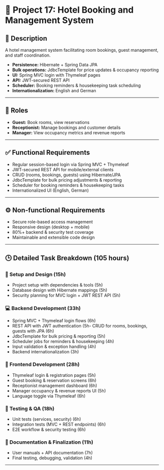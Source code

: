 # 📌 Project 17: Hotel Booking and Management System

## 📝 Description
A hotel management system facilitating room bookings, guest management, and staff coordination.

- **Persistence:** Hibernate + Spring Data JPA
- **Bulk operations:** JdbcTemplate for price updates & occupancy reporting
- **UI:** Spring MVC login with Thymeleaf pages
- **API:** JWT-secured REST API
- **Scheduler:** Booking reminders & housekeeping task scheduling
- **Internationalization:** English and German

---

## 👥 Roles
- **Guest:** Book rooms, view reservations
- **Receptionist:** Manage bookings and customer details
- **Manager:** View occupancy metrics and revenue reports

---

## ✅ Functional Requirements
- Regular session-based login via Spring MVC + Thymeleaf
- JWT-secured REST API for mobile/external clients
- CRUD (rooms, bookings, guests) using Hibernate/JPA
- JdbcTemplate for bulk pricing adjustments & reporting
- Scheduler for booking reminders & housekeeping tasks
- Internationalized UI (English, German)

---

## ⚙️ Non-functional Requirements
- Secure role-based access management
- Responsive design (desktop + mobile)
- 80%+ backend & security test coverage
- Maintainable and extensible code design

---

## 🕒 Detailed Task Breakdown (105 hours)

### 🔧 Setup and Design (15h)
- Project setup with dependencies & tools (5h)
- Database design with Hibernate mappings (5h)
- Security planning for MVC login + JWT REST API (5h)

### 💻 Backend Development (33h)
- Spring MVC + Thymeleaf login flows (6h)
- REST API with JWT authentication (5h- CRUD for rooms, bookings, guests with JPA (6h)
- JdbcTemplate for bulk pricing & reporting (5h)
- Scheduler jobs for reminders & housekeeping (4h)
- Input validation & exception handling (4h)
- Backend internationalization (3h)

### 🎨 Frontend Development (28h)
- Thymeleaf login & registration pages (5h)
- Guest booking & reservation screens (6h)
- Receptionist management dashboard (6h)
- Manager occupancy & revenue reports UI (5h)
- Language toggle via Thymeleaf (6h)

### 🧪 Testing & QA (18h)
- Unit tests (services, security) (6h)
- Integration tests (MVC + REST endpoints) (6h)
- E2E workflow & security testing (6h)

### 📖 Documentation & Finalization (11h)
- User manuals + API documentation (7h)
- Final testing, debugging, validation (4h)

---
